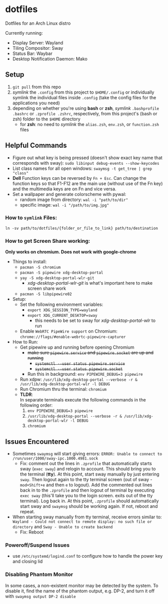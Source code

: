 # dotfiles
Dotfiles for an Arch Linux distro

Currently running:
- Display Server: Wayland
- Tiling Compositor: Sway
- Status Bar: Waybar
- Desktop Notification Daemon: Mako

## Setup
1. `git pull` from this repo 
2. *symlink* the `.config` from this project to `$HOME/.config` or individually symlink the individual files inside `.config` (take the config files for the applications you need)
3. depending on whether you're using **bash** or **zsh**, *symlink* `.bashprofile .bashrc` or `.zprofile .zshrc`, respectively, from this project's (bash or zsh) folder to the `$HOME` directory
   - for **zsh**: no need to *symlink* the `alias.zsh`, `env.zsh`, or `function.zsh` files 

## Helpful Commands
- Figure out what key is being pressed (doesn't show exact key name that corresponds with sway): `sudo libinput debug-events --show-keycodes`
- List class names for all open windows: `swaymsg -t get_tree | grep "class"`
- **Dell** Function keys can be reversed by `Fn + Esc`. Can change the function keys so that F1-F12 are the main use (without use of the Fn key) and the multimedia keys are on Fn and vice versa.
- Set a wallpaper and generate colorscheme with pywal: 
  - random image from directory: `wal -i "path/to/dir"`
  - specific image: `wal -i "/path/to/img.jpg"` 

### How to `symlink` Files:
`ln -sv path/to/dotfiles/{folder_or_file_to_link} path/to/destination`

### How to get Screen Share working:
**Only works on chromium. Does not work with google-chrome**
- Things to install:
  - `pacman -S chromium`
  - `pacman -S pipewire xdg-desktop-portal`
  - `yay -S xdg-desktop-portal-wlr-git`
    - *xdg-desktop-portal-wlr-git* is what's important here to make screen share work
  - `pacman -S libpipewire02`
- Setup:
  - Set the following environment variables:
    - `export XDG_SESSION_TYPE=wayland`
    - `export XDG_CURRENT_DESKTOP=sway`
      - this needs to be set to sway for *xdg-desktop-portal-wlr* to run
  - Enable `WebRTC PipeWire support` on Chromium: `chrome://flags/#enable-webrtc-pipewire-capturer`
- How to Run:
  - Get pipewire up and running before opening Chromium
    - ~~make sure `pipewire.service` and `pipewire.socket` are up and running~~
      - ~~`systemctl --user status pipewire.service`~~
      - ~~`systemctl --user status pipewire.socket`~~
    - Run this in background: `env PIPEWIRE_DEBUG=3 pipewire`
  - Run xdpw: `/usr/lib/xdg-desktop-portal --verbose -r & /usr/lib/xdg-desktop-portal-wlr -l DEBUG`
  - Run Chromium thru the terminal: `chromium`
  - **TLDR**:  
    In separate terminals execute the following commands in the following order:
    1. `env PIPEWIRE_DEBUG=3 pipewire`
    2. `/usr/lib/xdg-desktop-portal --verbose -r & /usr/lib/xdg-desktop-portal-wlr -l DEBUG`
    3. `chromium`

## Issues Encountered
- Sometimes `swaymsg` will start giving errors: `ERROR: Unable to connect to /run/user/1000/sway-ipc.1000.4981.sock`
  - Fix: comment out the lines in `.zprofile` that automatically starts sway (`exec sway`) and relogin to account. This should bring you to the terminal (**tty**). At this point, start sway manually by just entering `sway`. Then logout again to the tty terminal screen (out of sway - `mod+Shift+e` and then `e` to logout). Add the commented out lines back in to the `.zprofile` and then logout of terminal by executing `exec sway` (this'll take you to the login screen. exits out of the tty terminal). Log back in. At this point, `.zprofile` should automatically start sway and `swaymsg` should be working again. If not, reboot and repeat.
- When starting sway manually from tty terminal, receive errors similar to: `Wayland - Could not connect to remote display: no such file or directory` and `Sway - Unable to create backend`
  - Fix: Reboot

### Poweroff/Suspend Issues
- use `/etc/systemd/logind.conf` to configure how to handle the power key and closing lid

### Disabling Phantom Monitor  
In some cases, a non-existent monitor may be detected by the system. To disable it, find the name of the phantom output, e.g. DP-2, and turn it off with ```swaymsg output DP-2 disable```

